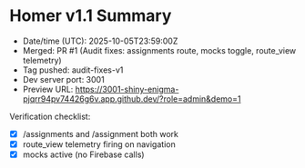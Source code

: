 # Homer v1.1 Summary

- Date/time (UTC): 2025-10-05T23:59:00Z
- Merged: PR #1 (Audit fixes: assignments route, mocks toggle, route_view telemetry)
- Tag pushed: audit-fixes-v1
- Dev server port: 3001
- Preview URL: https://3001-shiny-enigma-pjqrr94pv74426g6v.app.github.dev/?role=admin&demo=1

Verification checklist:
- [x] /assignments and /assignment both work
- [x] route_view telemetry firing on navigation
- [x] mocks active (no Firebase calls)
